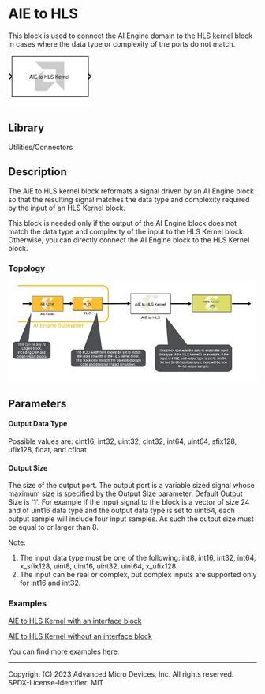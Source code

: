 # AIE to HLS

This block is used to connect the AI Engine domain to the HLS kernel
block in cases where the data type or complexity of the ports do not
match.

  
![](./Images/block.png)  

## Library

Utilities/Connectors

## Description

The AIE to HLS kernel block reformats a signal driven by an AI Engine
block so that the resulting signal matches the data type and complexity
required by the input of an HLS Kernel block.


<div class="noteBox">
This block is needed only if the output of the AI Engine block does not match the data type and complexity of the input to the HLS Kernel block. Otherwise, you can directly connect the AI Engine block to the HLS Kernel block.
</div>

### Topology
![](./Images/yyz1647631688897.png)  

## Parameters

#### Output Data Type  
Possible values are: cint16, int32, uint32, cint32, int64, uint64,
sfix128, ufix128, float, and cfloat

#### Output Size  
The size of the output port. The output port is a variable sized signal
whose maximum size is specified by the Output Size parameter. Default
Output Size is '1'. For example if the input signal to the block is a
vector of size 24 and of uint16 data type and the output data type is
set to uint64, each output sample will include four input samples. As
such the output size must be equal to or larger than 8.

Note:

1.  The input data type must be one of the following: int8, int16,
    int32, int64, x_sfix128, uint8, uint16, uint32, uint64, x_ufix128.
2.  The input can be real or complex, but complex inputs are supported
    only for int16 and int32.
    
### Examples
[AIE to HLS Kernel with an interface block](https://github.com/Xilinx/Vitis_Model_Composer/blob/HEAD/Examples/AIENGINE_plus_PL/AIE_HLS/AIE_HLS_with_interface/README.md)

[AIE to HLS Kernel without an interface block](https://github.com/Xilinx/Vitis_Model_Composer/blob/HEAD/Examples/AIENGINE_plus_PL/AIE_HLS/AIE_HLS_without_interface/README.md)

You can find more examples [here](https://github.com/Xilinx/Vitis_Model_Composer/tree/2023.1/Examples/AIENGINE_plus_PL/AIE_HLS).



--------------
Copyright (C) 2023 Advanced Micro Devices, Inc. All rights reserved.
SPDX-License-Identifier: MIT
